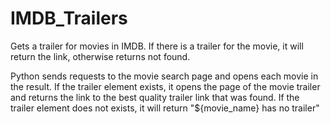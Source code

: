# IMDB_Trailers
Gets a trailer for movies in IMDB. If there is a trailer for the movie, it will return the link, otherwise returns not found.

Python sends requests to the movie search page and opens each movie in the result.
If the trailer element exists, it opens the page of the movie trailer and returns the link to the best quality trailer link that was found.
If the trailer element does not exists, it will return "${movie_name} has no trailer"
